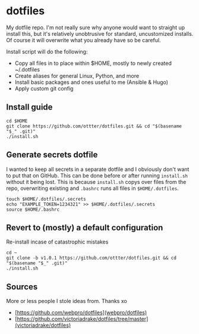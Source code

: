 # dotfiles

My dotfile repo. I'm not really sure why anyone would want to straight up install this, but it's relatively unobtrusive for standard, uncustomized installs. Of course it will overwrite what you already have so be careful.

Install script will do the following:

- Copy all files in to place within $HOME, mostly to newly created ~/.dotfiles
- Create aliases for general Linux, Python, and more
- Install basic packages and ones useful to me (Ansible & Hugo)
- Apply custom git config

## Install guide

    cd $HOME
    git clone https://github.com/ottter/dotfiles.git && cd "$(basename "$_" .git)"
    ./install.sh

## Generate secrets dotfile

I wanted to keep all secrets in a separate dotfile and I obviously don't want to put that on GitHub. This can be done before or after running `install.sh` without it being lost. This is because `install.sh` copys over files from the repo, overwriting existing and `.bashrc` runs all files in `$HOME/.dotfiles`.

    touch $HOME/.dotfiles/.secrets
    echo "EXAMPLE_TOKEN=1234321" >> $HOME/.dotfiles/.secrets
    source $HOME/.bashrc

## Revert to (mostly) a default configuration

Re-install incase of catastrophic mistakes

    cd ~
    git clone -b v1.0.1 https://github.com/ottter/dotfiles.git && cd "$(basename "$_" .git)"
    ./install.sh

## Sources

More or less people I stole ideas from. Thanks xo

- [https://github.com/webpro/dotfiles](webpro/dotfiles)
- [https://github.com/victoriadrake/dotfiles/tree/master](victoriadrake/dotfiles)
